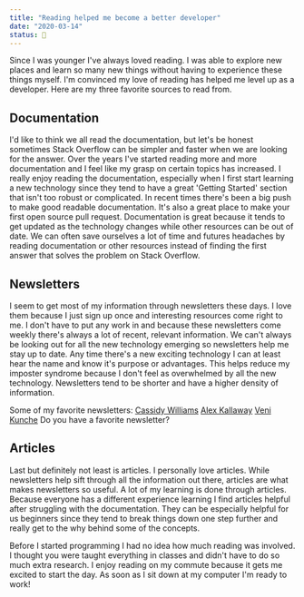 ```yaml
---
title: "Reading helped me become a better developer"
date: "2020-03-14"
status: 🌸
---
```


Since I was younger I've always loved reading. I was able to explore new places and learn so many new things without having to experience these things myself. I'm convinced my love of reading has helped me level up as a developer. Here are my three favorite sources to read from.

## Documentation

I'd like to think we all read the documentation, but let's be honest sometimes Stack Overflow can be simpler and faster when we are looking for the answer. Over the years I've started reading more and more documentation and I feel like my grasp on certain topics has increased. I really enjoy reading the documentation, especially when I first start learning a new technology since they tend to have a great 'Getting Started' section that isn't too robust or complicated. In recent times there's been a big push to make good readable documentation. It's also a great place to make your first open source pull request. Documentation is great because it tends to get updated as the technology changes while other resources can be out of date. We can often save ourselves a lot of time and futures headaches by reading documentation or other resources instead of finding the first answer that solves the problem on Stack Overflow.

## Newsletters

I seem to get most of my information through newsletters these days. I love them because I just sign up once and interesting resources come right to me. I don't have to put any work in and because these newsletters come weekly there's always a lot of recent, relevant information. We can't always be looking out for all the new technology emerging so newsletters help me stay up to date. Any time there's a new exciting technology I can at least hear the name and know it's purpose or advantages. This helps reduce my imposter syndrome because I don't feel as overwhelmed by all the new technology. Newsletters tend to be shorter and have a higher density of information.

Some of my favorite newsletters:
[Cassidy Williams](https://cassidoo.co/newsletter/)
[Alex Kallaway](https://tinyletter.com/dotheopposite)
[Veni Kunche](https://www.diversifytech.co/)
Do you have a favorite newsletter?

## Articles

Last but definitely not least is articles. I personally love articles. While newsletters help sift through all the information out there, articles are what makes newsletters so useful. A lot of my learning is done through articles. Because everyone has a different experience learning I find articles helpful after struggling with the documentation. They can be especially helpful for us beginners since they tend to break things down one step further and really get to the why behind some of the concepts.

Before I started programming I had no idea how much reading was involved. I thought you were taught everything in classes and didn't have to do so much extra research. I enjoy reading on my commute because it gets me excited to start the day. As soon as I sit down at my computer I'm ready to work!
